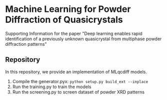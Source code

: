 # Machine Learning for Powder Diffraction of Quasicrystals

Supporting Information for the paper "Deep learning enables rapid identification of a previously unknown quasicrystal from multiphase powder diffraction patterns"
 
## Repository
In this repository, we provide an implementation of MLqcdiff models.

1. Compile the generator.pyx: `python setup.py build_ext --inplace`
2. Run the training.py to train the models
3. Run the screening.py to screen dataset of powder XRD patterns

